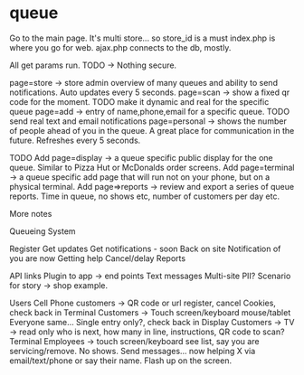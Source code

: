 # queue
Go to the main page.
It's multi store... so store_id is a must
index.php is where you go for web.
ajax.php connects to the db, mostly.

All get params run.
TODO -> Nothing secure.

page=store -> store admin overview of many queues and ability to send notifications. Auto updates every 5 seconds.
page=scan -> show a fixed qr code for the moment. TODO make it dynamic and real for the specific queue
page=add -> entry of name,phone,email for a specific queue. TODO send real text and email notifications
page=personal -> shows the number of people ahead of you in the queue. A great place for communication in the future. Refreshes every 5 seconds.

TODO
Add page=display -> a queue specific public display for the one queue. Similar to Pizza Hut or McDonalds order screens.
Add page=terminal -> a queue specific add page that will run not on your phone, but on a physical terminal.
Add page=>reports -> review and export a series of queue reports. Time in queue, no shows etc, number of customers per day etc.


More notes

Queueing System

Register
Get updates
Get notifications - soon
Back on site
Notification of you are now
Getting help
Cancel/delay
Reports

API links
Plugin to app -> end points
Text messages
Multi-site
PII?
Scenario for story -> shop example.

Users
Cell Phone customers -> QR code or url register, cancel
Cookies, check back in
Terminal Customers -> Touch screen/keyboard mouse/tablet
Everyone same… Single entry only?, check back in
Display Customers -> TV -> read only who is next, how many in line, instructions, QR code to scan?
Terminal Employees -> touch screen/keyboard see list, say you are servicing/remove. No shows. Send messages… now helping X via email/text/phone or say their name. Flash up on the screen.
